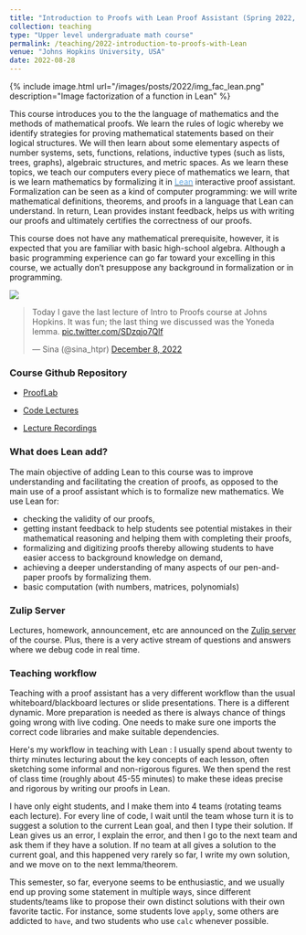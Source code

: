 ```yaml
---	
title: "Introduction to Proofs with Lean Proof Assistant (Spring 2022, Fall 2022, Fall 2023, Spring 2024)"		
collection: teaching		
type: "Upper level undergraduate math course"		
permalink: /teaching/2022-introduction-to-proofs-with-Lean
venue: "Johns Hopkins University, USA"		
date: 2022-08-28		
---	
```


{% include image.html url="/images/posts/2022/img_fac_lean.png"  description="Image factorization of a function in Lean"  %}
 

<!-- <figure>  
<br/><img src='/images/posts/2022/img_fac_lean.png'>
<FIGCAPTION>The Canonical Image Factorization of a Function in Lean</FIGCAPTION>
</figure> -->

This course introduces you to the the language of mathematics and the methods of mathematical proofs. We learn the rules of logic whereby we identify strategies for proving mathematical statements based on their logical structures. We will then learn about some elementary aspects of number systems, sets, functions, relations, inductive types (such as lists, trees, graphs), algebraic structures, and metric spaces. As we learn these topics, we teach our computers every piece of mathematics we learn, that is we learn mathematics by formalizing it in <a href="https://leanprover.github.io/" target="_blank"><font color="#68ACE5">Lean</font></a> interactive proof assistant. Formalization can be seen as a kind of computer programming: we will write mathematical definitions, theorems, and proofs in a  language that Lean can understand. In return, Lean provides instant feedback, helps us with writing our proofs and ultimately certifies the correctness of our proofs.

This course does not have any mathematical prerequisite, however, it is expected that you are familiar with basic high-school algebra. Although a basic programming experience can go far toward your excelling in this course, we actually don’t presuppose any background in formalization or in programming. 


<!-- ## Course Syllabus  -->

![](/images/f22-introproofs-with-Lean-syllabus.png)

<!-- - Introduction to Type Theory and Lean Prover (Lean 3) <button class="modal lean"> </button> 
- Definitions, Examples, Lemmas and Theorems in Lean
- Basic Algebraic Identities
- Functions 
- Algebra of Functions 
- Equality of Functions
- Logic of Propositions 
- Logic of Predicates 
- Bundled Structures 
- Unbundled Structures 
- Surjection-Injection Factorization of Functions
- Type Classes 
- Graph Hackathon
- The Algebraic Hierarchy 
- The Commutative Ring of Gaussian Integers
- Inductive Types 
- Quotient Types: Constructing Integers from Natural Numbers 
- Basics of Categories (in `Lean4`)
- Functors 
- Natural Transformations and the Yoneda Lemma 
   -->
<blockquote class="twitter-tweet"><p lang="en" dir="ltr">Today I gave the last lecture of Intro to Proofs course at Johns Hopkins. It was fun; the last thing we discussed was the Yoneda lemma. <a href="https://t.co/SDzqjo7Qlf">pic.twitter.com/SDzqjo7Qlf</a></p>&mdash; Sina (@sina_htpr) <a href="https://twitter.com/sina_htpr/status/1600677998554132480?ref_src=twsrc%5Etfw">December 8, 2022</a></blockquote> <script async src="https://platform.twitter.com/widgets.js" charset="utf-8"></script>



<!-- ### Course website 

[https://introproofs.github.io/](https://introproofs.github.io/s22/) -->



### Course Github Repository

- [ProofLab](https://github.com/sinhp/ProofLab )
  
- [Code Lectures](https://github.com/sinhp/ProofLab/tree/main/src/lectures)
  
- [Lecture Recordings](https://zoom.us/rec/share/Ey-JIyn13674zrkhQzWQjNM95EWkIj9o29yOlq_TQEJeiBS8ozNAn9pwTJ-8o0eN.m8igrUHwHN1v0BuG?startTime=1664818693000)


### What does Lean add? 

The main objective of adding Lean to this course was to improve understanding and facilitating the creation of proofs, as opposed to the main use of a proof assistant which is to formalize new mathematics. We use Lean for: 

-  checking the validity of our proofs, 
-  getting instant feedback to help students see potential mistakes in their mathematical reasoning and helping them with completing their proofs, 
-  formalizing and digitizing proofs thereby allowing students to have easier access to background knowledge on demand,
-  achieving a deeper understanding of many aspects of our pen-and-paper proofs by formalizing them.
- basic computation (with numbers, matrices, polynomials)

### Zulip Server
Lectures, homework, announcement, etc are announced on the [Zulip server](https://introproofs.zulipchat.com/login/) of the course. Plus, there is a very active stream of questions and answers where we debug code in real time. 


### Teaching workflow 

Teaching with a proof assistant has a very different workflow than the usual whiteboard/blackboard lectures or slide presentations. There is a different dynamic. More preparation is needed as there is always chance of things going wrong with live coding. One needs to make sure one imports the correct code libraries and make suitable dependencies. 

Here's my workflow in teaching with Lean : I usually spend about twenty to thirty minutes lecturing about the key concepts of each lesson, often sketching some informal and non-rigorous figures. We then spend the rest of class time (roughly about 45-55 minutes) to make these ideas precise and rigorous by writing our proofs in Lean.

I have only eight students, and I make them into 4 teams (rotating teams each lecture). For every line of code, I wait until the team whose turn it is to suggest a solution to the current Lean goal, and then I type their solution. If Lean gives us an error, I explain the error, and then I go to the next team and ask them if they have a solution. If no team at all gives a solution to the current goal, and this happened very rarely so far, I write my own solution, and we move on to the next lemma/theorem.

This semester, so far, everyone seems to be enthusiastic, and we usually end up proving some statement in multiple ways, since different students/teams like to propose their own distinct solutions with their own favorite tactic. For instance, some students love `apply`, some others are addicted to `have`, and two students who use `calc` whenever possible. 



		

